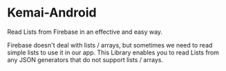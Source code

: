 # Kemai-Android
Read Lists from Firebase in an effective and easy way.

Firebase doesn't deal with lists / arrays, but sometimes we need to read simple lists to use it in our app. This Library enables you to read Lists from any JSON generators that do not support lists / arrays.
